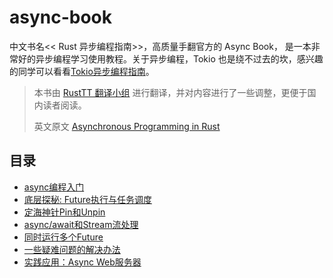 # async-book
中文书名<< Rust 异步编程指南>>，高质量手翻官方的 Async Book， 是一本非常好的异步编程学习使用教程。关于异步编程，Tokio 也是绕不过去的坎，感兴趣的同学可以看看[Tokio异步编程指南](https://github.com/sunface/tokio-course)。

> 本书由 [RustTT 翻译小组](https://rusttt.com) 进行翻译，并对内容进行了一些调整，更便于国内读者阅读。
> 
> 英文原文 [Asynchronous Programming in Rust](https://rust-lang.github.io/async-book/)


## 目录
- [async编程入门](async/getting-started.md)
- [底层探秘: Future执行与任务调度](async/future-excuting.md)
- [定海神针Pin和Unpin](async/pin-unpin.md)
- [async/await和Stream流处理](async/async-await.md)
- [同时运行多个Future](async/multi-futures-simultaneous.md)
- [一些疑难问题的解决办法](async/pain-points-and-workarounds.md)
- [实践应用：Async Web服务器](async/web-server.md)

